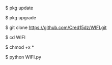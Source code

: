$ pkg update

$ pkg upgrade

$ git clone https://github.com/Cred15dz/WIFI.git

$ cd WIFI 

$ chmod +x *

$ python WIFI.py
